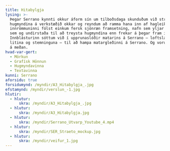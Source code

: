 ```yaml
---
title: Hitabylgja
lysing: >-
  Þegar Serrano kynnti okkur áform sín um tilboðsdaga skunduðum við strax með
  hugmyndina á verkstæðið okkar og reyndum að ramma hana inn af hagleik. Í
  innrömmuninni fólst einkum fersk sjónræn framsetning, nafn sem yljar og grípur
  sem og undirstaða til að treysta hugmyndina enn frekar á þegar fram í sækir.
  Innblásturinn sóttum við í upprunaslóðir matarins á Serrano — loftslagið,
  litina og stemninguna — til að hampa matargleðinni á Serrano. Og vorum sísvöng
  á meðan.
hvad-var-gert:
  - Mörkun
  - Grafísk Hönnun
  - Hugmyndavinna
  - Textavinna
kunni: Serrano
aforsidu: true
forsidumynd: /myndir/A3_Hitabylgja_.jpg
efstamynd: /myndir/verslun_-1.jpg
hlutir:
  - hlutur: 
      skra: /myndir/A3_Hitabylgja_.jpg
  - hlutur: 
      skra: /myndir/A3_Hitabylgja.jpg
  - hlutur: 
      skra: /myndir/Serrano_Utvarp_Youtube_4.mp4
  - hlutur:
      skra: /myndir/SER_Straeto_mockup.jpg
  - hlutur: 
      skra: /myndir/veifur_1.jpg
---
```


